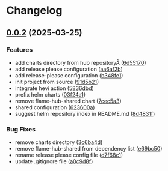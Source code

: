 # Changelog

## [0.0.2](https://github.com/PrivateAIM/helm/compare/root-v0.0.1...root-v0.0.2) (2025-03-25)


### Features

* add charts directory from hub repositoryÂ ([6d55170](https://github.com/PrivateAIM/helm/commit/6d551708b627abe3d8f0ceef91ffc8fe394f908e))
* add release please configuration ([aa6af2b](https://github.com/PrivateAIM/helm/commit/aa6af2ba3ae0fe0f5b360271219a646a26e642f0))
* add release-please configuration ([b348fe1](https://github.com/PrivateAIM/helm/commit/b348fe177ca845c942b7e439ab60d0708b66b110))
* init project from source ([91d5b21](https://github.com/PrivateAIM/helm/commit/91d5b2140f30330f131173d7986a6315a310d8e8))
* integrate hevi action ([5836dbd](https://github.com/PrivateAIM/helm/commit/5836dbd43eb963cc2835069c0bd21d2a884a9844))
* prefix helm charts ([03f24a1](https://github.com/PrivateAIM/helm/commit/03f24a1f67e2c58d423cd754b0684e934a0ac9b7))
* remove flame-hub-shared chart ([7cec5a3](https://github.com/PrivateAIM/helm/commit/7cec5a3318e0c015beac1557073b8aff747e7db3))
* shared configuration ([623600a](https://github.com/PrivateAIM/helm/commit/623600aac22a27e5c893fef35f0959fa0cd16091))
* suggest helm repository index in README.md ([8d4831f](https://github.com/PrivateAIM/helm/commit/8d4831f97963a4edab8c33b6881f71512f44362b))


### Bug Fixes

* remove charts directory ([3c6ba4d](https://github.com/PrivateAIM/helm/commit/3c6ba4d1c5e6a99e4b38260c6de74a9e197e1519))
* remove flame-hub-shared from dependency list ([e69bc50](https://github.com/PrivateAIM/helm/commit/e69bc50de4dadf87afb46e9bfec953a03639a39f))
* rename release please config file ([d7f68c1](https://github.com/PrivateAIM/helm/commit/d7f68c153380a41c63ef6bbc7dac022f324b9354))
* update .gitignore file ([a0c9d8f](https://github.com/PrivateAIM/helm/commit/a0c9d8f266b6ba707066e06c2f99b168cd8b7eaa))
